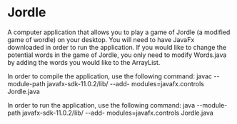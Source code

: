 # Jordle
A computer application that allows you to play a game of Jordle (a modified game of wordle) on your desktop. You will need to have JavaFx downloaded in order to run the application. If you would like to change the potential words in the game of Jordle, you only need to modify Words.java by adding the words you would like to the ArrayList.

In order to compile the application, use the following command:
javac --module-path javafx-sdk-11.0.2/lib/ --add- modules=javafx.controls Jordle.java


In order to run the application, use the following command:
java --module-path javafx-sdk-11.0.2/lib/ --add- modules=javafx.controls Jordle.java

